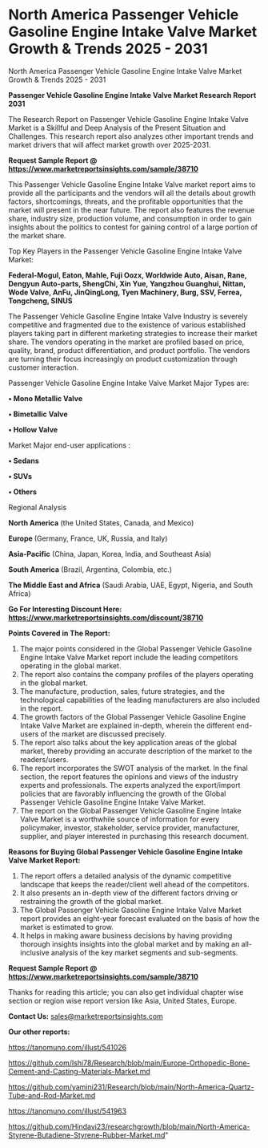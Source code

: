 # North America Passenger Vehicle Gasoline Engine Intake Valve Market Growth & Trends 2025 - 2031
North America Passenger Vehicle Gasoline Engine Intake Valve Market Growth & Trends 2025 - 2031

<strong>Passenger Vehicle Gasoline Engine Intake Valve Market Research Report 2031</strong>

The Research Report on Passenger Vehicle Gasoline Engine Intake Valve Market is a Skillful and Deep Analysis of the Present Situation and Challenges. This research report also analyzes other important trends and market drivers that will affect market growth over 2025-2031.

<strong>Request Sample Report @ <a href=https://www.marketreportsinsights.com/sample/38710>https://www.marketreportsinsights.com/sample/38710</a></strong>

This Passenger Vehicle Gasoline Engine Intake Valve market report aims to provide all the participants and the vendors will all the details about growth factors, shortcomings, threats, and the profitable opportunities that the market will present in the near future. The report also features the revenue share, industry size, production volume, and consumption in order to gain insights about the politics to contest for gaining control of a large portion of the market share.

Top Key Players in the Passenger Vehicle Gasoline Engine Intake Valve Market:

<strong>Federal-Mogul, Eaton, Mahle, Fuji Oozx, Worldwide Auto, Aisan, Rane, Dengyun Auto-parts, ShengChi, Xin Yue, Yangzhou Guanghui, Nittan, Wode Valve, AnFu, JinQingLong, Tyen Machinery, Burg, SSV, Ferrea, Tongcheng, SINUS</strong>

The Passenger Vehicle Gasoline Engine Intake Valve Industry is severely competitive and fragmented due to the existence of various established players taking part in different marketing strategies to increase their market share. The vendors operating in the market are profiled based on price, quality, brand, product differentiation, and product portfolio. The vendors are turning their focus increasingly on product customization through customer interaction.

Passenger Vehicle Gasoline Engine Intake Valve Market Major Types are:

<strong>•  Mono Metallic Valve

•  Bimetallic Valve

•  Hollow Valve</strong>

Market Major end-user applications :

<strong>•  Sedans

•  SUVs

•  Others</strong>

Regional Analysis

</u><strong><b>North America</b></strong> (the United States, Canada, and Mexico)

<strong><b>Europe </b></strong>(Germany, France, UK, Russia, and Italy)

<strong><b>Asia-Pacific</b></strong> (China, Japan, Korea, India, and Southeast Asia)

<strong><b>South America</b></strong> (Brazil, Argentina, Colombia, etc.)

<strong><b>The Middle East and Africa</b></strong> (Saudi Arabia, UAE, Egypt, Nigeria, and South Africa)

<strong>Go For Interesting Discount Here: <a href=https://www.marketreportsinsights.com/discount/38710>https://www.marketreportsinsights.com/discount/38710</a></strong>

<strong>Points Covered in The Report:</strong>
<ol>
  <li>The major points considered in the Global Passenger Vehicle Gasoline Engine Intake Valve Market report include the leading competitors operating in the global market.</li>
  <li>The report also contains the company profiles of the players operating in the global market.</li>
  <li>The manufacture, production, sales, future strategies, and the technological capabilities of the leading manufacturers are also included in the report.</li>
  <li>The growth factors of the Global Passenger Vehicle Gasoline Engine Intake Valve Market are explained in-depth, wherein the different end-users of the market are discussed precisely.</li>
  <li>The report also talks about the key application areas of the global market, thereby providing an accurate description of the market to the readers/users.</li>
  <li>The report incorporates the SWOT analysis of the market. In the final section, the report features the opinions and views of the industry experts and professionals. The experts analyzed the export/import policies that are favorably influencing the growth of the Global Passenger Vehicle Gasoline Engine Intake Valve Market.</li>
  <li>The report on the Global Passenger Vehicle Gasoline Engine Intake Valve Market is a worthwhile source of information for every policymaker, investor, stakeholder, service provider, manufacturer, supplier, and player interested in purchasing this research document.</li>
</ol>
<strong>Reasons for Buying Global Passenger Vehicle Gasoline Engine Intake Valve Market Report:</strong>

<ol>
  <li>The report offers a detailed analysis of the dynamic competitive landscape that keeps the reader/client well ahead of the competitors.</li>
  <li>It also presents an in-depth view of the different factors driving or restraining the growth of the global market.</li>
  <li>The Global Passenger Vehicle Gasoline Engine Intake Valve Market report provides an eight-year forecast evaluated on the basis of how the market is estimated to grow.</li>
  <li>It helps in making aware business decisions by having providing thorough insights insights into the global market and by making an all-inclusive analysis of the key market segments and sub-segments.</li>
</ol>
<strong>Request Sample Report @ <a href=https://www.marketreportsinsights.com/sample/38710>https://www.marketreportsinsights.com/sample/38710</a></strong>


Thanks for reading this article; you can also get individual chapter wise section or region wise report version like Asia, United States, Europe.

<strong>Contact Us:</strong>
sales@marketreportsinsights.com

<strong>Our other reports:</strong>

<a href=https://tanomuno.com/illust/541026>https://tanomuno.com/illust/541026</a>

<a href=https://github.com/Ishi78/Research/blob/main/Europe-Orthopedic-Bone-Cement-and-Casting-Materials-Market.md>https://github.com/Ishi78/Research/blob/main/Europe-Orthopedic-Bone-Cement-and-Casting-Materials-Market.md</a>

<a href=https://github.com/yamini231/Research/blob/main/North-America-Quartz-Tube-and-Rod-Market.md>https://github.com/yamini231/Research/blob/main/North-America-Quartz-Tube-and-Rod-Market.md</a>

<a href=https://tanomuno.com/illust/541963>https://tanomuno.com/illust/541963</a>

<a href=https://github.com/Hindavi23/researchgrowth/blob/main/North-America-Styrene-Butadiene-Styrene-Rubber-Market.md>https://github.com/Hindavi23/researchgrowth/blob/main/North-America-Styrene-Butadiene-Styrene-Rubber-Market.md</a>"
